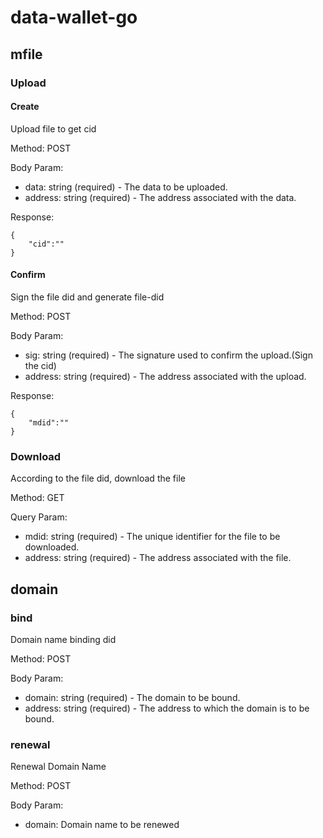 # data-wallet-go

## mfile 

### Upload

#### Create

Upload file to get cid

Method: POST

Body Param:
- data: string (required) - The data to be uploaded.
- address: string (required) - The address associated with the data.

Response:
```
{
    "cid":""
}
```
#### Confirm
Sign the file did and generate file-did

Method: POST

Body Param:
- sig: string (required) - The signature used to confirm the upload.(Sign the cid)
- address: string (required) - The address associated with the upload.

Response:
```
{
    "mdid":""
}
```

### Download
According to the file did, download the file

Method: GET

Query Param:
- mdid: string (required) - The unique identifier for the file to be downloaded.
- address: string (required) - The address associated with the file.

## domain

### bind
Domain name binding did

Method: POST

Body Param:
- domain: string (required) - The domain to be bound.
- address: string (required) - The address to which the domain is to be bound.

### renewal
Renewal Domain Name 

Method: POST

Body Param:
- domain: Domain name to be renewed


